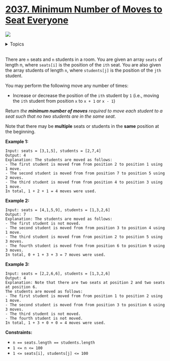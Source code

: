 # [2037. Minimum Number of Moves to Seat Everyone](https://leetcode.cn/problems/minimum-number-of-moves-to-seat-everyone/description/)

![](https://img.shields.io/badge/Difficulty-Easy-green.svg)

<details>
<summary>Topics</summary>

* [`Array`](https://leetcode.com/tag/array/)
* [`Sorting`](https://leetcode.com/tag/sorting/)

</details>
<br />

There are `n` seats and `n` students in a room. You are given an array `seats` of length n, where `seats[i]` is the position of the `ith` seat. You are also given the array students of length `n`, where `students[j]` is the position of the `jth` student.

You may perform the following move any number of times:

 + Increase or decrease the position of the `ith` student by `1` (i.e., moving the `ith` student from position `x` to `x + 1` or `x - 1`)

Return *the **minimum number of moves** required to move each student to a seat such that no two students are in the same seat*.

Note that there may be **multiple** seats or students in the **same** position at the beginning. 

**Example 1:**

    Input: seats = [3,1,5], students = [2,7,4]
    Output: 4
    Explanation: The students are moved as follows:
    - The first student is moved from from position 2 to position 1 using 1 move.
    - The second student is moved from from position 7 to position 5 using 2 moves.
    - The third student is moved from from position 4 to position 3 using 1 move.
    In total, 1 + 2 + 1 = 4 moves were used.

**Example 2:**

    Input: seats = [4,1,5,9], students = [1,3,2,6]
    Output: 7
    Explanation: The students are moved as follows:
    - The first student is not moved.
    - The second student is moved from from position 3 to position 4 using 1 move.
    - The third student is moved from from position 2 to position 5 using 3 moves.
    - The fourth student is moved from from position 6 to position 9 using 3 moves.
    In total, 0 + 1 + 3 + 3 = 7 moves were used.

**Example 3:**

    Input: seats = [2,2,6,6], students = [1,3,2,6]
    Output: 4
    Explanation: Note that there are two seats at position 2 and two seats at position 6.
    The students are moved as follows:
    - The first student is moved from from position 1 to position 2 using 1 move.
    - The second student is moved from from position 3 to position 6 using 3 moves.
    - The third student is not moved.
    - The fourth student is not moved.
    In total, 1 + 3 + 0 + 0 = 4 moves were used.

**Constraints:**

 + `n == seats.length == students.length`
 + `1 <= n <= 100`
 + `1 <= seats[i], students[j] <= 100`
